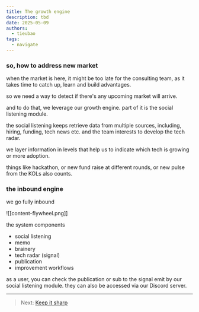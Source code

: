 ```yaml
---
title: The growth engine
description: tbd
date: 2025-05-09
authors:
  - tieubao
tags:
  - navigate
---
```


### so, how to address new market

when the market is here, it might be too late for the consulting team, as it takes time to catch up, learn and build advantages.

so we need a way to detect if there's any upcoming market will arrive.

and to do that, we leverage our growth engine. part of it is the social listening module.

the social listening keeps retrieve data from multiple sources, including, hiring, funding, tech news etc. and the team interests to develop the tech radar.

we layer information in levels that help us to indicate which tech is growing or more adoption.

things like hackathon, or new fund raise at different rounds, or new pulse from the KOLs also counts.

### the inbound engine

we go fully inbound

![[content-flywheel.png]]

the system components

- social listening
- memo
- brainery
- tech radar (signal)
- publication
- improvement workflows

as a user, you can check the publication or sub to the signal emit by our social listening module. they can also be accessed via our Discord server.

---

> Next: [Keep it sharp](keep-sharp.md)
